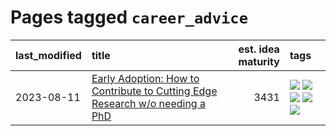 # Pages tagged `career_advice`

|last_modified|title|est. idea maturity|tags
|:---|:---|---:|:---|
|2023-08-11|[Early Adoption: How to Contribute to Cutting Edge Research w/o needing a PhD](../early_adoption_and_fomo.md)|3431|[![](https://img.shields.io/badge/tag-autobiographical-97a75e)](../tags/autobiographical.md) [![](https://img.shields.io/badge/tag-career_advice-e3b2c7)](../tags/career_advice.md) [![](https://img.shields.io/badge/tag-early_adoption-dafbc7)](../tags/early_adoption.md) [![](https://img.shields.io/badge/tag-mentoring-7064e0)](../tags/mentoring.md) [![](https://img.shields.io/badge/tag-reddit-6819c6)](../tags/reddit.md)|